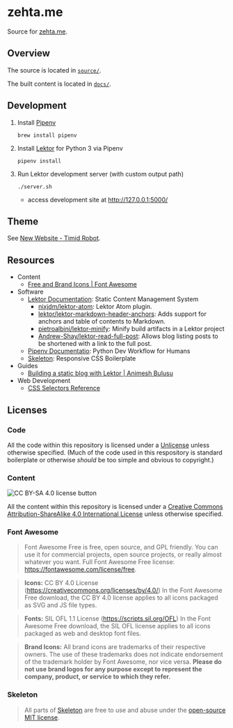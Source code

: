 # zehta.me

Source for [zehta.me][zehta-me].

[zehta-me]: https://zehta.me/


## Overview

The source is located in [`source/`](source/).

The built content is located in [`docs/`](docs/).


## Development

1. Install [Pipenv][pipenv]
    ```shell
    brew install pipenv
    ```
2. Install [Lektor][lektor] for Python 3 via Pipenv
    ```shell
    pipenv install
    ```
3. Run Lektor development server (with custom output path)
    ```shell
    ./server.sh
    ```
   - access development site at http://127.0.0.1:5000/

[pipenv]: https://docs.pipenv.org/en/latest/
[lektor]: https://www.getlektor.com/docs/


## Theme

See [New Website - Timid Robot](https://zehta.me/2019/12/new-website/).


## Resources

- Content
  - [Free and Brand Icons | Font Awesome][icons]
- Software
  - [Lektor Documentation][lektor]: Static Content Management System
    - [nixjdm/lektor-atom][atom]: Lektor Atom plugin.
    - [lektor/lektor-markdown-header-anchors][md-header]: Adds support for
      anchors and table of contents to Markdown.
    - [pietroalbini/lektor-minify][minify]: Minify build artifacts in a Lektor
      project
    - [Andrew-Shay/lektor-read-full-post][read-full]: Allows blog listing posts
      to be shortened with a link to the full post.
  - [Pipenv Documentatio][pipenv]: Python Dev Workflow for Humans
  - [Skeleton][skeleton]: Responsive CSS Boilerplate
- Guides
  - [Building a static blog with Lektor | Animesh Bulusu][building]
- Web Development
  - [CSS Selectors Reference][selectors]


[icons]: https://fontawesome.com/icons?d=gallery&s=brands&m=free
[atom]: https://github.com/nixjdm/lektor-atom
[md-header]: https://github.com/lektor/lektor-markdown-header-anchors
[minify]: https://github.com/pietroalbini/lektor-minify
[read-full]: https://github.com/Andrew-Shay/lektor-read-full-post
[skeleton]: http://getskeleton.com/
[building]: https://animesh.blog/building-a-static-blog-with-lektor/
[selectors]: https://www.w3schools.com/cssref/css_selectors.asp


## Licenses


### Code

All the code within this repository is licensed under a [Unlicense][unlicense]
unless otherwise specified. (Much of the code used in this respository is
standard boilerplate or otherwise *should* be too simple and obvious to
copyright.)

[unlicense]:https://unlicense.org/ "Unlicense.org » Unlicense Yourself: Set Your Code Free"


### Content

![CC BY-SA 4.0 license button][cc-by-sa-png]

All the content within this repository is licensed under a [Creative Commons 
Attribution-ShareAlike 4.0 International License][cc-by-sa] unless otherwise
specified.

[cc-by-sa-png]: https://licensebuttons.net/l/by-sa/4.0/88x31.png "CC BY-SA 4.0 license button"
[cc-by-sa]: https://creativecommons.org/licenses/by-sa/4.0/ "Creative Commons — Attribution-ShareAlike 4.0 International — CC BY-SA 4.0"


### Font Awesome

> Font Awesome Free is free, open source, and GPL friendly. You can use it for
> commercial projects, open source projects, or really almost whatever you
> want. Full Font Awesome Free license: https://fontawesome.com/license/free.

> **Icons:** CC BY 4.0 License (https://creativecommons.org/licenses/by/4.0/)
> In the Font Awesome Free download, the CC BY 4.0 license applies to all icons
> packaged as SVG and JS file types.

> **Fonts:** SIL OFL 1.1 License (https://scripts.sil.org/OFL)
> In the Font Awesome Free download, the SIL OFL license applies to all icons
> packaged as web and desktop font files.

> **Brand Icons:**
> All brand icons are trademarks of their respective owners. The use of these
> trademarks does not indicate endorsement of the trademark holder by Font
> Awesome, nor vice versa. **Please do not use brand logos for any purpose
> except to represent the company, product, or service to which they refer.**


### Skeleton

> All parts of [Skeleton][skeleton-gh] are free to use and abuse under the
> [open-source MIT license][mit].

[skeleton-gh]: https://github.com/dhg/Skeleton
[mit]: https://github.com/dhg/Skeleton/blob/master/LICENSE.md
